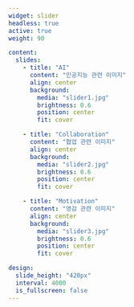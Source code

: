 ```yaml
---
widget: slider
headless: true
active: true
weight: 90

content:
  slides:
    - title: "AI"
      content: "인공지능 관련 이미지"
      align: center
      background:
        media: "slider1.jpg"
        brightness: 0.6
        position: center
        fit: cover

    - title: "Collaboration"
      content: "협업 관련 이미지"
      align: center
      background:
        media: "slider2.jpg"
        brightness: 0.6
        position: center
        fit: cover

    - title: "Motivation"
      content: "영감 관련 이미지"
      align: center
      background:
        media: "slider3.jpg"
        brightness: 0.6
        position: center
        fit: cover

design:
  slide_height: "420px"
  interval: 4000
  is_fullscreen: false
---
```

